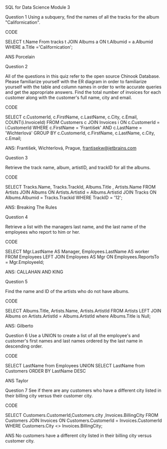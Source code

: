 SQL for Data Science Module 3 

Question 1
Using a subquery, find the names of all the tracks for the album "Californication".

CODE

SELECT t.Name 
From tracks t
JOIN Albums a ON t.Albumid = a.Albumid
WHERE a.Title ='Californication';

ANS Porcelain

Question 2

All of the questions in this quiz refer to the open source Chinook Database. Please familiarize yourself with the 
ER diagram
in order to familiarize yourself with the table and column names in order to write accurate queries and get the appropriate answers.
Find the total number of invoices for each customer along with the customer's full name, city and email.

CODE

SELECT c.CustomerId, c.FirstName, c.LastName, c.City, c.Email, COUNT(i.InvoiceId) 
FROM Customers c 
JOIN Invoices i ON c.CustomerId = i.CustomerId 
WHERE c.FirstName = 'František' AND c.LastName = 'Wichterlová'
GROUP BY c.CustomerId, c.FirstName, c.LastName, c.City, c.Email;

ANS: František, Wichterlová, Prague, frantisekw@jetbrains.com



Question 3

Retrieve the track name, album, artistID, and trackID for all the albums.

CODE

SELECT Tracks.Name, Tracks.TrackId, Albums.Title , Artists.Name
FROM Artists
JOIN Albums ON Artists.Artistid = Albums.Artistid
JOIN Tracks ON Albums.Albumid = Tracks.Trackid
WHERE TrackID = '12';

ANS: Breaking The Rules


Question 4

Retrieve a list with the managers last name, and the last name of the employees who report to him or her.

CODE

SELECT Mgr.LastName AS Manager, Employees.LastName AS worker
FROM Employees
LEFT JOIN Employees AS Mgr ON Employees.ReportsTo = Mgr.EmployeeId;

ANS: CALLAHAN AND KING


Question 5

Find the name and ID of the artists who do not have albums. 

CODE

SELECT Albums.Title, Artists.Name, Artists.ArtistId
FROM Artists
LEFT JOIN Albums on Artists.ArtistId = Albums.ArtistId
where Albums.Title is Null; 

ANS: Gilberto

Question 6 Use a UNION to create a list of all the employee's and customer's first names and last names ordered by the last name in descending order.

CODE

SELECT LastName 
from Employees
UNION 
SELECT LastName 
from Customers
ORDER BY LastName DESC 

ANS Taylor

Question 7 See if there are any customers who have a different city listed in their billing city versus their customer city.

CODE

SELECT Customers.CustomerId,Customers.city ,Invoices.BillingCity
FROM Customers
JOIN Invoices ON Customers.CustomerId = Invoices.CustomerId
WHERE Customers.City <> Invoices.BillingCity;

ANS No customers have a different city listed in their billing city versus customer city.

